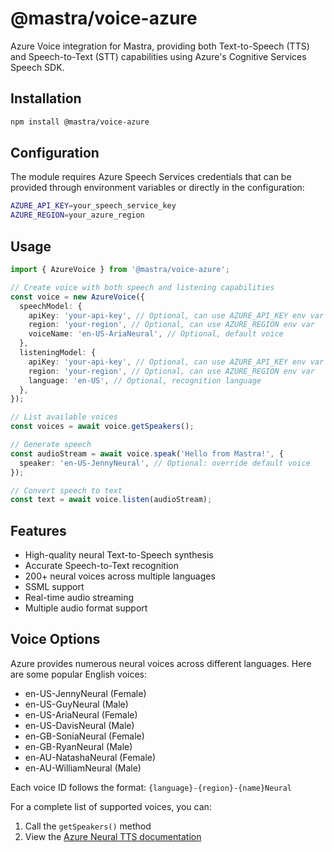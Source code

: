 # @mastra/voice-azure

Azure Voice integration for Mastra, providing both Text-to-Speech (TTS) and Speech-to-Text (STT) capabilities using Azure's Cognitive Services Speech SDK.

## Installation

```bash
npm install @mastra/voice-azure
```

## Configuration

The module requires Azure Speech Services credentials that can be provided through environment variables or directly in the configuration:

```bash
AZURE_API_KEY=your_speech_service_key
AZURE_REGION=your_azure_region
```

## Usage

```typescript
import { AzureVoice } from '@mastra/voice-azure';

// Create voice with both speech and listening capabilities
const voice = new AzureVoice({
  speechModel: {
    apiKey: 'your-api-key', // Optional, can use AZURE_API_KEY env var
    region: 'your-region', // Optional, can use AZURE_REGION env var
    voiceName: 'en-US-AriaNeural', // Optional, default voice
  },
  listeningModel: {
    apiKey: 'your-api-key', // Optional, can use AZURE_API_KEY env var
    region: 'your-region', // Optional, can use AZURE_REGION env var
    language: 'en-US', // Optional, recognition language
  },
});

// List available voices
const voices = await voice.getSpeakers();

// Generate speech
const audioStream = await voice.speak('Hello from Mastra!', {
  speaker: 'en-US-JennyNeural', // Optional: override default voice
});

// Convert speech to text
const text = await voice.listen(audioStream);
```

## Features

- High-quality neural Text-to-Speech synthesis
- Accurate Speech-to-Text recognition
- 200+ neural voices across multiple languages
- SSML support
- Real-time audio streaming
- Multiple audio format support

## Voice Options

Azure provides numerous neural voices across different languages. Here are some popular English voices:

- en-US-JennyNeural (Female)
- en-US-GuyNeural (Male)
- en-US-AriaNeural (Female)
- en-US-DavisNeural (Male)
- en-GB-SoniaNeural (Female)
- en-GB-RyanNeural (Male)
- en-AU-NatashaNeural (Female)
- en-AU-WilliamNeural (Male)

Each voice ID follows the format: `{language}-{region}-{name}Neural`

For a complete list of supported voices, you can:

1. Call the `getSpeakers()` method
2. View the [Azure Neural TTS documentation](https://learn.microsoft.com/en-us/azure/cognitive-services/speech-service/language-support?tabs=tts)
